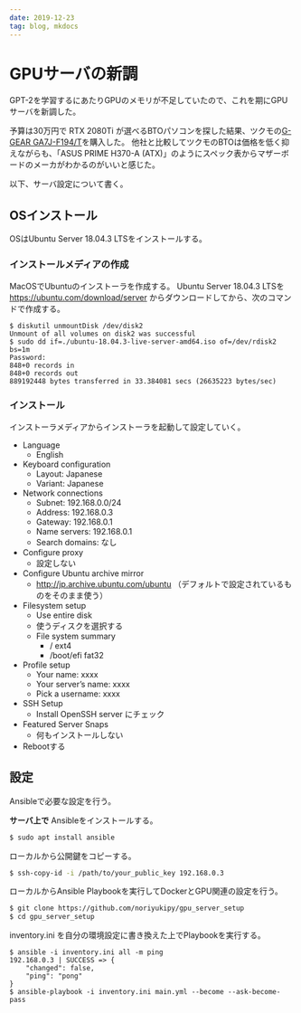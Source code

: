 ```yaml
---
date: 2019-12-23
tag: blog, mkdocs
---
```


# GPUサーバの新調

GPT-2を学習するにあたりGPUのメモリが不足していたので、これを期にGPUサーバを新調した。

予算は30万円で RTX 2080Ti が選べるBTOパソコンを探した結果、ツクモの[G-GEAR GA7J-F194/T](https://www.tsukumo.co.jp/bto/pc/game/2019/GA7J-F194T.html)を購入した。
他社と比較してツクモのBTOは価格を低く抑えながらも、「ASUS PRIME H370-A (ATX)」のようにスペック表からマザーボードのメーカがわかるのがいいと感じた。

以下、サーバ設定について書く。

## OSインストール

OSはUbuntu Server 18.04.3 LTSをインストールする。

### インストールメディアの作成

MacOSでUbuntuのインストーラを作成する。
Ubuntu Server 18.04.3 LTSを https://ubuntu.com/download/server からダウンロードしてから、次のコマンドで作成する。

```
$ diskutil unmountDisk /dev/disk2
Unmount of all volumes on disk2 was successful
$ sudo dd if=./ubuntu-18.04.3-live-server-amd64.iso of=/dev/rdisk2 bs=1m
Password:
848+0 records in
848+0 records out
889192448 bytes transferred in 33.384081 secs (26635223 bytes/sec)
```

### インストール

インストーラメディアからインストーラを起動して設定していく。

- Language
  - English
- Keyboard configuration
  - Layout: Japanese
  - Variant: Japanese
- Network connections
  - Subnet: 192.168.0.0/24
  - Address: 192.168.0.3
  - Gateway: 192.168.0.1
  - Name servers: 192.168.0.1
  - Search domains: なし
- Configure proxy
  - 設定しない
- Configure Ubuntu archive mirror
  - http://jp.archive.ubuntu.com/ubuntu （デフォルトで設定されているものをそのまま使う）
- Filesystem setup
  - Use entire disk
  - 使うディスクを選択する
  - File system summary
    - / ext4
    - /boot/efi fat32
- Profile setup
  - Your name: xxxx
  - Your server’s name: xxxx
  - Pick a username: xxxx
- SSH Setup
  - Install OpenSSH server にチェック
- Featured Server Snaps
  - 何もインストールしない
- Rebootする

## 設定

Ansibleで必要な設定を行う。

**サーバ上で** Ansibleをインストールする。

```sh
$ sudo apt install ansible
```

ローカルから公開鍵をコピーする。

```sh
$ ssh-copy-id -i /path/to/your_public_key 192.168.0.3
```

ローカルからAnsible Playbookを実行してDockerとGPU関連の設定を行う。

```sh
$ git clone https://github.com/noriyukipy/gpu_server_setup
$ cd gpu_server_setup
```

inventory.ini を自分の環境設定に書き換えた上でPlaybookを実行する。

```
$ ansible -i inventory.ini all -m ping
192.168.0.3 | SUCCESS => {
    "changed": false,
    "ping": "pong"
}
$ ansible-playbook -i inventory.ini main.yml --become --ask-become-pass
```
